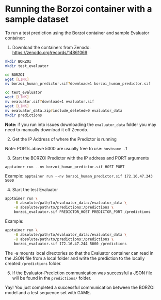 # Running the Borzoi container with a sample dataset

To run a test prediction using the Borzoi container and sample Evaluator container:

1. Download the containers from Zenodo: <https://zenodo.org/records/14861069>

```bash
mkdir BORZOI
mkdir test_evaluator
```

```bash
cd BORZOI
wget [LINK]
mv borzoi_human_predictor.sif?download=1 borzoi_human_predictor.sif
```

``` bash
cd test_evaluator
wget [LINK]
mv evaluator.sif?download=1 evaluator.sif
wget [LINK]
mv evaluator_data.zip?include_deleted=0 evaluator_data
mkdir predictions
```

**Note:** if you run into issues downloading the `evaluator_data` folder you may need to manually download it off Zenodo.

2. Get the IP Address of where the Predictor is running

Note: PORTs above 5000 are usually free to use: `hostname -I`

3. Start the BORZOI Predictor with the IP address and PORT arguments

`apptainer run --nv borzoi_human_predictor.sif HOST PORT`

Example:
`apptainer run --nv borzoi_human_predictor.sif 172.16.47.243 5000`

4. Start the test Evaluator

```bash
apptainer run \
    -B absolute/path/to/evaluator_data:/evaluator_data \
    -B absolute/path/to/predictions:/predictions \
    borzoi_evaluator.sif PREDICTOR_HOST PREDICTOR_PORT /predictions
```

Example:

```bash
apptainer run \
    -B absolute/path/to/evaluator_data:/evaluator_data \
    -B absolute/path/to/predictions:/predictions \
    borzoi_evaluator.sif 172.16.47.244 5000 /predictions
```

The `-B` mounts local directories so that the Evaluator container can read in the JSON file from a local folder and write the prediction to the locally created `/predictions` folder.

5. If the Evaluator-Prediction communication was successful a JSON file will be found in the `predictions/` folder.

Yay! You just completed a successful communication between the BORZOI model and a test sequence set with GAME.
